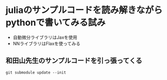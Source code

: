 # juliaのサンプルコードを読み解きながらpythonで書いてみる試み
- 自動微分ライブラリはJaxを使用
- NNライブラリはFlaxを使ってみる
## 和田山先生のサンプルコードを引っ張ってくる

```
git submodule update --init
```
```
